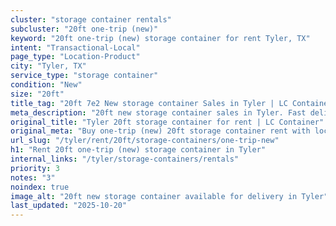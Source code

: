 ```yaml
---
cluster: "storage container rentals"
subcluster: "20ft one-trip (new)"
keyword: "20ft one-trip (new) storage container for rent Tyler, TX"
intent: "Transactional-Local"
page_type: "Location-Product"
city: "Tyler, TX"
service_type: "storage container"
condition: "New"
size: "20ft"
title_tag: "20ft 7e2 New storage container Sales in Tyler | LC Container"
meta_description: "20ft new storage container sales in Tyler. Fast delivery, competitive pricing. Serving storage containers area. Quote ID: AL4. Call (214) 524-4168 for your free quote today."
original_title: "Tyler 20ft storage container for rent | LC Container"
original_meta: "Buy one-trip (new) 20ft storage container rent with local delivery in Tyler, TX. LC Container — local Since 2003. Request a fast quote today."
url_slug: "/tyler/rent/20ft/storage-containers/one-trip-new"
h1: "Rent 20ft one-trip (new) storage container in Tyler"
internal_links: "/tyler/storage-containers/rentals"
priority: 3
notes: "3"
noindex: true
image_alt: "20ft new storage container available for delivery in Tyler"
last_updated: "2025-10-20"
---
```


<!-- TODO: Add unique city/inventory copy, images, and internal links here. -->

